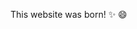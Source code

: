 <!-- ---
layout: post
date: 2023-02-03 07:59:00-0400
inline: true
--- -->

This website was born! :sparkles: :smile:
